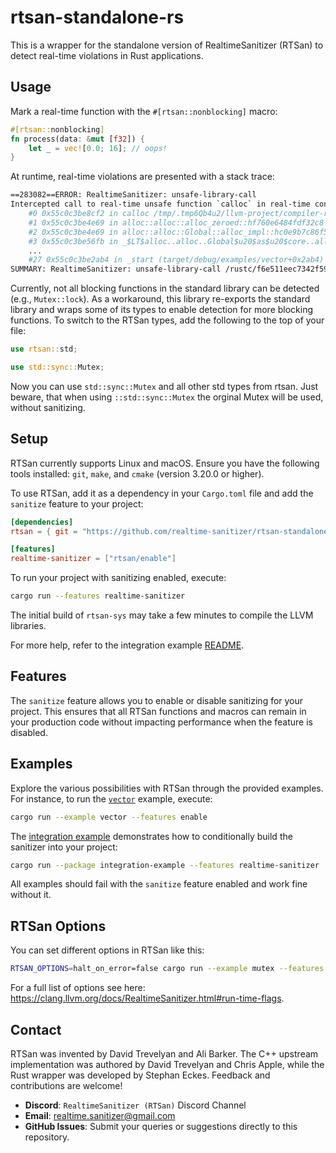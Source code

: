# rtsan-standalone-rs

This is a wrapper for the standalone version of RealtimeSanitizer (RTSan) to
detect real-time violations in Rust applications.

## Usage

Mark a real-time function with the `#[rtsan::nonblocking]` macro:

```rust
#[rtsan::nonblocking]
fn process(data: &mut [f32]) {
    let _ = vec![0.0; 16]; // oops!
}
```

At runtime, real-time violations are presented with a stack trace:

```bash
==283082==ERROR: RealtimeSanitizer: unsafe-library-call
Intercepted call to real-time unsafe function `calloc` in real-time context!
    #0 0x55c0c3be8cf2 in calloc /tmp/.tmp6Qb4u2/llvm-project/compiler-rt/lib/rtsan/rtsan_interceptors_posix.cpp:470:34
    #1 0x55c0c3be4e69 in alloc::alloc::alloc_zeroed::hf760e6484fdf32c8 /rustc/f6e511eec7342f59a25f7c0534f1dbea00d01b14/library/alloc/src/alloc.rs:170:14
    #2 0x55c0c3be4e69 in alloc::alloc::Global::alloc_impl::hc0e9b7c86f5cad5c /rustc/f6e511eec7342f59a25f7c0534f1dbea00d01b14/library/alloc/src/alloc.rs:181:43
    #3 0x55c0c3be56fb in _$LT$alloc..alloc..Global$u20$as$u20$core..alloc..Allocator$GT$::allocate_zeroed::h8f75ff921b519af6 /rustc/f6e511eec7342f59a25f7c0534f1dbea00d01b14/library/alloc/src/alloc.rs:246:9
    ...
    #27 0x55c0c3be2ab4 in _start (target/debug/examples/vector+0x2ab4) (BuildId: adb992a7e560cd00ef533c9333d3c033fb4a7c42)    
SUMMARY: RealtimeSanitizer: unsafe-library-call /rustc/f6e511eec7342f59a25f7c0534f1dbea00d01b14/library/alloc/src/alloc.rs:170:14 in alloc::alloc::alloc_zeroed::hf760e6484fdf32c8
```

Currently, not all blocking functions in the standard library can be detected
(e.g., `Mutex::lock`). As a workaround, this library re-exports the standard
library and wraps some of its types to enable detection for more blocking
functions. To switch to the RTSan types, add the following to the top of your
file:

```rust
use rtsan::std;

use std::sync::Mutex;
```

Now you can use `std::sync::Mutex` and all other std types from rtsan. Just
beware, that when using `::std::sync::Mutex` the orginal Mutex will be used,
without sanitizing.

## Setup

RTSan currently supports Linux and macOS. Ensure you have the following tools
installed: `git`, `make`, and `cmake` (version 3.20.0 or higher).

To use RTSan, add it as a dependency in your `Cargo.toml` file and add the
`sanitize` feature to your project:

```toml
[dependencies]
rtsan = { git = "https://github.com/realtime-sanitizer/rtsan-standalone-rs", branch = "dev" }

[features]
realtime-sanitizer = ["rtsan/enable"]
```

To run your project with sanitizing enabled, execute:

```sh
cargo run --features realtime-sanitizer
```

The initial build of `rtsan-sys` may take a few minutes to compile the LLVM
libraries.

For more help, refer to the integration example
[README](examples/integration-example/README.md).

## Features

The `sanitize` feature allows you to enable or disable sanitizing for your
project. This ensures that all RTSan functions and macros can remain in your
production code without impacting performance when the feature is disabled.

## Examples

Explore the various possibilities with RTSan through the provided examples. For
instance, to run the [`vector`](examples/vector.rs) example, execute:

```sh
cargo run --example vector --features enable
```

The [integration example](examples/integration-example/) demonstrates how to
conditionally build the sanitizer into your project:

```sh
cargo run --package integration-example --features realtime-sanitizer
```

All examples should fail with the `sanitize` feature enabled and work fine
without it.

## RTSan Options
You can set different options in RTSan like this:

```sh
RTSAN_OPTIONS=halt_on_error=false cargo run --example mutex --features enable
```
For a full list of options see here: https://clang.llvm.org/docs/RealtimeSanitizer.html#run-time-flags.

## Contact

RTSan was invented by David Trevelyan and Ali Barker. The C++ upstream
implementation was authored by David Trevelyan and Chris Apple, while the Rust
wrapper was developed by Stephan Eckes. Feedback and contributions are welcome!

- **Discord**: `RealtimeSanitizer (RTSan)` Discord Channel
- **Email**: [realtime.sanitizer@gmail.com](mailto:realtime.sanitizer@gmail.com)
- **GitHub Issues**: Submit your queries or suggestions directly to this
  repository.
